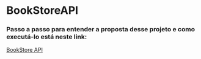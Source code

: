 # BookStoreAPI

### Passo a passo para entender a proposta desse projeto e como executá-lo está neste link:
[BookStore API](https://github.com/jisellevms/BookStore)
